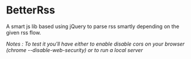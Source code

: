 # BetterRss
A smart js lib based using jQuery to parse rss smartly depending on the given rss flow.

_Notes : To test it you'll have either to enable disable cors on your browser (chrome --disable-web-security) or to run a local server_
